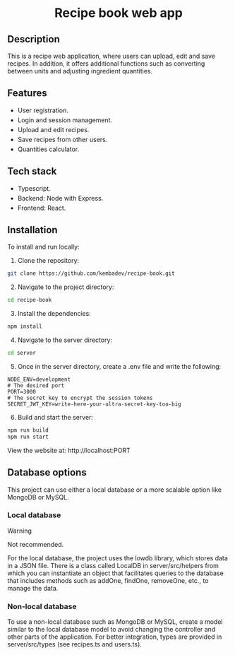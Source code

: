 <div align="center">
	<h1>Recipe book web app</h1>
</div>

## Description

  This is a recipe web application, where users can upload, edit and save recipes. In addition, it offers additional functions such as converting between units and adjusting ingredient quantities.

## Features

<ul style="display: flex; flex-direction: column; gap: 5px">
	<li>User registration.</li>
	<li>Login and session management.</li>
	<li>Upload and edit recipes.</li>
	<li>Save recipes from other users.</li>
  <li>Quantities calculator.</li>
</ul>

## Tech stack

<ul style="display: flex; flex-direction: column; gap: 5px">
  <li>Typescript.</li>
	<li>Backend: Node with Express.</li>
	<li>Frontend: React.</li>
</ul>

## Installation

To install and run locally:

1. Clone the repository:
  ```bash
  git clone https://github.com/kembadev/recipe-book.git
  ```
2. Navigate to the project directory:
  ```bash
  cd recipe-book
  ```
3. Install the dependencies:
  ```bash
  npm install
  ```
4. Navigate to the server directory:
  ```bash
  cd server
  ```
5. Once in the server directory, create a .env file and write the following:
  ```dotenv
  NODE_ENV=development
  # The desired port
  PORT=3000
  # The secret key to encrypt the session tokens
  SECRET_JWT_KEY=write-here-your-ultra-secret-key-too-big
  ```
6. Build and start the server:
  ```bash
  npm run build
  npm run start
  ```

View the website at: http://localhost:PORT

## Database options

  This project can use either a local database or a more scalable option like MongoDB or MySQL.

### Local database

  > [!WARNING]
  > Not recommended.

  For the local database, the project uses the lowdb library, which stores data in a JSON file. There is a class called LocalDB in server/src/helpers from which you can instantiate an object that facilitates queries to the database that includes methods such as addOne, findOne, removeOne, etc., to manage the data.

### Non-local database

  To use a non-local database such as MongoDB or MySQL, create a model similar to the local database model to avoid changing the controller and other parts of the application. For better integration, types are provided in server/src/types (see recipes.ts and users.ts).